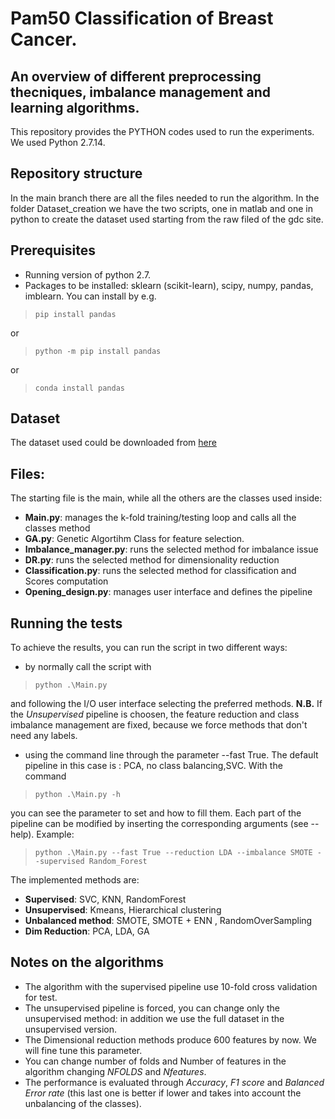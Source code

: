 # Pam50 Classification of Breast Cancer. 
## An overview of different preprocessing thecniques, imbalance management and learning algorithms.

This repository provides the PYTHON codes used to run the experiments. We used Python 2.7.14.
## Repository structure

In the main branch there are all the files needed to run the algorithm. In the folder Dataset_creation we have the two scripts, one in matlab and one in python to create the dataset used starting from the raw filed of the gdc site.

## Prerequisites

* Running version of python 2.7.
* Packages to be installed: sklearn (scikit-learn), scipy, numpy, pandas, imblearn. You can install by e.g.
> `pip install pandas`

or

> `python -m pip install pandas`

or 

> `conda install pandas`



## Dataset
The dataset used could be downloaded from [here](https://www.dropbox.com/s/g2sggr622t6agu4/Dataset.mat?dl=0)

## Files:
The starting file is the main, while all the others are the classes used inside:
* **Main.py**:	manages the k-fold training/testing loop and calls all the classes method
* **GA.py**:   Genetic Algortihm Class for feature selection. 
* **Imbalance_manager.py**: runs the selected method for imbalance issue
* **DR.py**: runs the selected method for dimensionality reduction
* **Classification.py**: runs the selected method for classification and Scores computation
* **Opening_design.py**: manages user interface and defines the pipeline 

## Running the tests 

To achieve the results, you can run the script in two different ways:
* by normally call the script with 
> `python .\Main.py`

and following the I/O user interface selecting the preferred methods. 
**N.B.** If the *Unsupervised* pipeline is choosen, the feature reduction and class imbalance management are fixed, because we force methods that don't need any labels.

* using the command line through the parameter --fast True. The default pipeline in this case is : PCA, no class balancing,SVC.
With the command 
> `python .\Main.py -h`

you can see the parameter to set and how to fill them.
Each part of the pipeline can be modified by inserting the corresponding arguments (see --help).
Example:

> `python .\Main.py --fast True --reduction LDA --imbalance SMOTE --supervised Random_Forest`

The implemented methods are:

* **Supervised**: 		SVC, KNN, RandomForest
* **Unsupervised**: 		Kmeans, Hierarchical clustering
* **Unbalanced method**: 	SMOTE, SMOTE + ENN , RandomOverSampling
* **Dim Reduction**: 		PCA, LDA, GA

## Notes on the algorithms
* The algorithm with the supervised pipeline use 10-fold cross validation for test.
* The unsupervised pipeline is forced, you can change only the unsupervised method: in addition we use the full dataset in the unsupervised version.
* The Dimensional reduction methods produce 600 features by now. We will fine tune this parameter. 
* You can change number of folds and Number of features in the algorithm changing *NFOLDS* and *Nfeatures*. 
* The performance is evaluated through *Accuracy*, *F1 score* and *Balanced Error rate* (this last one is better if lower and takes into account the unbalancing of the classes).

